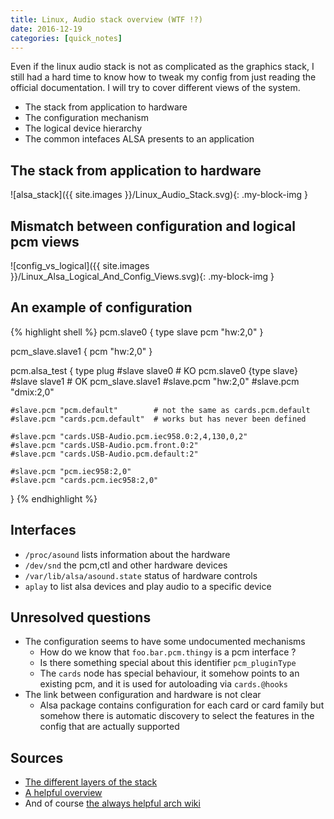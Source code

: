 ```yaml
---
title: Linux, Audio stack overview (WTF !?)
date: 2016-12-19
categories: [quick_notes]
---
```


Even if the linux audio stack is not as complicated as the graphics stack, I still had a hard time to know how to tweak my config from just reading the official documentation.
I will try to cover different views of the system.

* The stack from application to hardware
* The configuration mechanism
* The logical device hierarchy
* The common intefaces ALSA presents to an application

## The stack from application to hardware

![alsa_stack]({{ site.images }}/Linux_Audio_Stack.svg){: .my-block-img }

## Mismatch between configuration and logical pcm views

![config_vs_logical]({{ site.images }}/Linux_Alsa_Logical_And_Config_Views.svg){: .my-block-img }

## An example of configuration

{% highlight shell %}
  pcm.slave0 {
    type slave
    pcm "hw:2,0"
  }

  pcm_slave.slave1 {
    pcm "hw:2,0"
  }

  pcm.alsa_test {
    type plug
    #slave slave0       # KO pcm.slave0 {type slave}
    #slave slave1       # OK pcm_slave.slave1
    #slave.pcm "hw:2,0"
    #slave.pcm "dmix:2,0"

    #slave.pcm "pcm.default"        # not the same as cards.pcm.default
    #slave.pcm "cards.pcm.default"  # works but has never been defined

    #slave.pcm "cards.USB-Audio.pcm.iec958.0:2,4,130,0,2"
    #slave.pcm "cards.USB-Audio.pcm.front.0:2"
    #slave.pcm "cards.USB-Audio.pcm.default:2"

    #slave.pcm "pcm.iec958:2,0"
    #slave.pcm "cards.pcm.iec958:2,0"
  }
{% endhighlight %}

## Interfaces

* `/proc/asound` lists information about the hardware
* `/dev/snd` the pcm,ctl and other hardware devices
* `/var/lib/alsa/asound.state` status of hardware controls
* `aplay` to list alsa devices and play audio to a specific device

## Unresolved questions  

* The configuration seems to have some undocumented mechanisms
  * How do we know that `foo.bar.pcm.thingy` is a pcm interface ?
  * Is there something special about this identifier `pcm_pluginType`
  * The `cards` node has special behaviour, it somehow points to an existing pcm, and it is used for autoloading via `cards.@hooks`
* The link between configuration and hardware is not clear
  * Alsa package contains configuration for each card or card family but somehow there is automatic discovery to select the features in the config that are actually supported

## Sources

* [The different layers of the stack](http://tuxradar.com/content/how-it-works-linux-audio-explained)
* [A helpful overview](http://www.volkerschatz.com/noise/alsa.html)
* And of course [the always helpful arch wiki](https://wiki.archlinux.org/index.php/Advanced_Linux_Sound_Architecture#Configuration)


